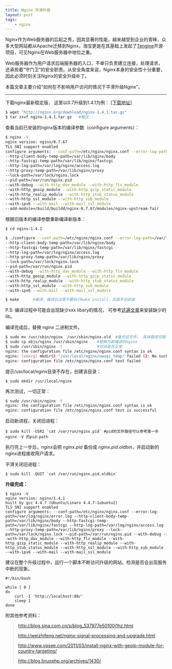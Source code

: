 ```yaml
---
title: Nginx 平滑升级
layout: post
tags:
    - nginx
---
```


Nginx作为Web服务器的后起之秀，因其显著的性能，越来越受到企业的青睐，众多大型网站都从Apache迁移到Nginx，淘宝更是在其基础上发起了[Tengine](http://tengine.taobao.org/)开源项目，可见Nginx在Web服务器中地位之重。

Web服务器作为用户请求后端服务器的入口，不单只负责建立连接，处理请求，还承担着“守门卫”的安全职责。从安全角度来说，Nginx本身的安全性十分重要，因此必须时刻关注Nginx的安全升级补丁。

本篇文章主要介绍“如何在不影响用户访问的情况下平滑升级Nginx”。

----------

下载nginx最新稳定版， 这里以0.7升级到1.4.1为例： [[下载地址]](http://nginx.org/download/)

```bash
$ wget "http://nginx.org/download/nginx-1.4.1.tar.gz"
$ tar zxvf nginx-1.4.1.tar.gz   #解压
```

查看当前已安装的nginx版本的编译参数（configure arguments）：

```bash
$ nginx -V
nginx version: nginx/0.7.67
TLS SNI support enabled
configure arguments: --conf-path=/etc/nginx/nginx.conf --error-log-path=/var/log/nginx/error.log 
--http-client-body-temp-path=/var/lib/nginx/body 
--http-fastcgi-temp-path=/var/lib/nginx/fastcgi 
--http-log-path=/var/log/nginx/access.log 
--http-proxy-temp-path=/var/lib/nginx/proxy 
--lock-path=/var/lock/nginx.lock 
--pid-path=/var/run/nginx.pid 
--with-debug --with-http_dav_module --with-http_flv_module 
--with-http_geoip_module --with-http_gzip_static_module 
--with-http_realip_module --with-http_stub_status_module 
--with-http_ssl_module --with-http_sub_module 
--with-ipv6 --with-mail --with-mail_ssl_module 
--add-module=/build/buildd/nginx-0.7.67/modules/nginx-upstream-fair
```

根据旧版本的编译参数重新编译新版本：

```bash
$ cd nginx-1.4.1

$ ./configure --conf-path=/etc/nginx/nginx.conf --error-log-path=/var/log/nginx/error.log 
--http-client-body-temp-path=/var/lib/nginx/body 
--http-fastcgi-temp-path=/var/lib/nginx/fastcgi 
--http-log-path=/var/log/nginx/access.log 
--http-proxy-temp-path=/var/lib/nginx/proxy
--lock-path=/var/lock/nginx.lock
--pid-path=/var/run/nginx.pid
--with-debug --with-http_dav_module --with-http_flv_module 
--with-http_geoip_module --with-http_gzip_static_module 
--with-http_realip_module --with-http_stub_status_module 
--with-http_ssl_module --with-http_sub_module 
--with-ipv6 --with-mail --with-mail_ssl_module

$ make      #编译，编译后这里不要执行make install，后面手动安装
```

P.S: 编译过程中可能会出现缺少xxx libary的情况， 可参考[这遍文章](http://blog.linuxphp.org/archives/1430/)来安装缺少的lib。

编译完成后，替换 nginx 二进制文件。

```bash
$ sudo mv /usr/sbin/nginx  /usr/sbin/nginx.old  #备份旧文件， 具体路径可能有所不同， 可以通过命令which nginx查看）
$ sudo cp objs/nginx /usr/sbin/nginx    #替换为新编译的nginx
$ sudo /usr/sbin/nginx -t               #测试是否正常
nginx: the configuration file /etc/nginx/nginx.conf syntax is ok
nginx: [emerg] mkdir() "/usr/local/nginx/uwsgi_temp" failed (2: No such file or directory)
nginx: configuration file /etc/nginx/nginx.conf test failed
```
提示/usr/local/nginx目录不存在，创建该目录：

```
$ sudo mkdir /usr/local/nginx
```

再次测试，一切正常：

```bash
$ sudo /usr/sbin/nginx -t
nginx: the configuration file /etc/nginx/nginx.conf syntax is ok
nginx: configuration file /etc/nginx/nginx.conf test is successful
```



启动新进程，关闭旧进程：

```
$ sudo kill -USR2 `cat /var/run/nginx.pid` #pid的文件路径可以参考第一步 nginx -V 的pid-path
```

执行完上一步后，nginx会把 *nginx.pid* 备份成 *nginx.pid.oldbin*，并启动新的nginx进程接收用户请求。

平滑关闭旧进程：

```
$ sudo kill -QUIT `cat /var/run/nginx.pid.oldbin`  
```

**升级完成：**

```
$ nginx -V
nginx version: nginx/1.4.1
built by gcc 4.4.7 (Ubuntu/Linaro 4.4.7-1ubuntu2) 
TLS SNI support enabled
configure arguments: --conf-path=/etc/nginx/nginx.conf --error-log-path=/var/log/nginx/error.log --http-client-body-temp-path=/var/lib/nginx/body --http-fastcgi-temp-path=/var/lib/nginx/fastcgi --http-log-path=/var/log/nginx/access.log --http-proxy-temp-path=/var/lib/nginx/proxy --lock-path=/var/lock/nginx.lock --pid-path=/var/run/nginx.pid --with-debug --with-http_dav_module --with-http_flv_module --with-http_gzip_static_module --with-http_realip_module --with-http_stub_status_module --with-http_ssl_module --with-http_sub_module --with-ipv6 --with-mail --with-mail_ssl_module
```

建议在整个升级过程中，运行一个脚本不断访问升级的网站，检测是否会出现服务中断的现象。

```
#!/bin/bash

while [ 0 ]
do
    curl -I 'http://localhost:80/'
    sleep 1
done
```


附其他参考资料：
>http://blog.sina.com.cn/s/blog_537977e50100i1hz.html
>
>http://weizhifeng.net/nginx-signal-processing-and-upgrade.html
>
>http://www.vpsee.com/2011/03/install-nginx-with-geoip-module-for-country-targeting/
>
>http://blog.linuxphp.org/archives/1430/


